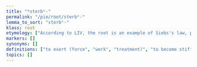 ```yaml
---
title: "*sterbʰ-"
permalink: "/pie/root/sterbʰ-"
lemma_to_sort: "sterbʰ-"
klass: root
etymology: ["According to LIV, the root is an example of Siebs's law, probably from *dʰer- (“to hold, to support”) enlarged by *-bʰ. Alternatively, it could be just an enlargement of *sterh₃- (“to stretch”)."]
markers: []
synonyms: []
definitions: ["to exert (force", "work", "treatment)", "to become stiff"]
topics: []
---
```

